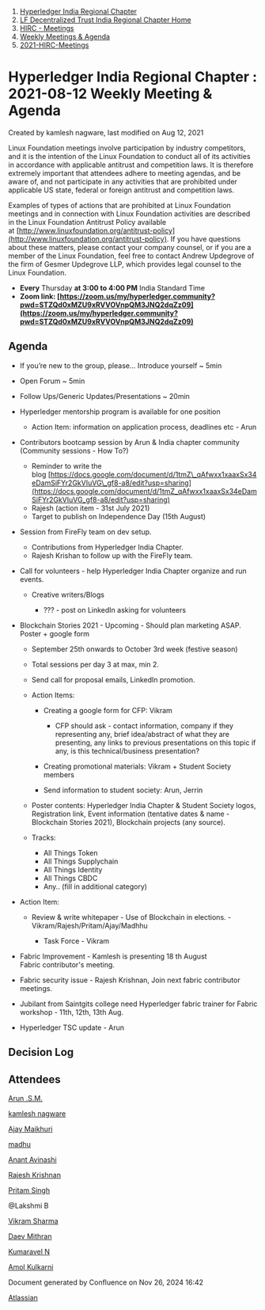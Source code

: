 1. [Hyperledger India Regional Chapter](index.html)
2. [LF Decentralized Trust India Regional Chapter Home](LF-Decentralized-Trust-India-Regional-Chapter-Home_19169282.html)
3. [HIRC - Meetings](HIRC---Meetings_19169350.html)
4. [Weekly Meetings &amp; Agenda](19169352.html)
5. [2021-HIRC-Meetings](2021-HIRC-Meetings_19169457.html)

# Hyperledger India Regional Chapter : 2021-08-12 Weekly Meeting &amp; Agenda

Created by kamlesh nagware, last modified on Aug 12, 2021

Linux Foundation meetings involve participation by industry competitors, and it is the intention of the Linux Foundation to conduct all of its activities in accordance with applicable antitrust and competition laws. It is therefore extremely important that attendees adhere to meeting agendas, and be aware of, and not participate in any activities that are prohibited under applicable US state, federal or foreign antitrust and competition laws.

Examples of types of actions that are prohibited at Linux Foundation meetings and in connection with Linux Foundation activities are described in the Linux Foundation Antitrust Policy available at [http://www.linuxfoundation.org/antitrust-policy](http://www.linuxfoundation.org/antitrust-policy). If you have questions about these matters, please contact your company counsel, or if you are a member of the Linux Foundation, feel free to contact Andrew Updegrove of the firm of Gesmer Updegrove LLP, which provides legal counsel to the Linux Foundation.

- **Every** Thursday **at 3:00 to 4:00 PM** India Standard Time
- **Zoom link: [https://zoom.us/my/hyperledger.community?pwd=STZQd0xMZU9xRVVOVnpQM3JNQ2dqZz09](https://zoom.us/my/hyperledger.community?pwd=STZQd0xMZU9xRVVOVnpQM3JNQ2dqZz09)**

## Agenda

- If you’re new to the group, please… Introduce yourself ~ 5min
- Open Forum ~ 5min
- Follow Ups/Generic Updates/Presentations ~ 20min
- Hyperledger mentorship program is available for one position
  
  - Action Item: information on application process, deadlines etc - Arun
- Contributors bootcamp session by Arun &amp; India chapter community (Community sessions - How To?)
  
  - Reminder to write the blog [https://docs.google.com/document/d/1tmZ\_qAfwxx1xaaxSx34eDamSiFYr2GkVIuVG\_gf8-a8/edit?usp=sharing](https://docs.google.com/document/d/1tmZ_qAfwxx1xaaxSx34eDamSiFYr2GkVIuVG_gf8-a8/edit?usp=sharing)
  - Rajesh (action item - 31st July 2021)
  - Target to publish on Independence Day (15th August)
- Session from FireFly team on dev setup.
  
  - Contributions from Hyperledger India Chapter.
  - Rajesh Krishan to follow up with the FireFly team.
- Call for volunteers - help Hyperledger India Chapter organize and run events.
  
  - Creative writers/Blogs
    
    - ??? - post on LinkedIn asking for volunteers
- Blockchain Stories 2021 - Upcoming - Should plan marketing ASAP. Poster + google form
  
  - September 25th onwards to October 3rd week (festive season)
  - Total sessions per day 3 at max, min 2.
  - Send call for proposal emails, LinkedIn promotion.
  - Action Items:
    
    - Creating a google form for CFP: Vikram
      
      - CFP should ask - contact information, company if they representing any, brief idea/abstract of what they are presenting, any links to previous presentations on this topic if any, is this technical/business presentation?
    - Creating promotional materials: Vikram + Student Society members
    - Send information to student society: Arun, Jerrin
  - Poster contents: Hyperledger India Chapter &amp; Student Society logos, Registration link, Event information (tentative dates &amp; name - Blockchain Stories 2021), Blockchain projects (any source).
  - Tracks:
    
    - All Things Token
    - All Things Supplychain
    - All Things Identity
    - All Things CBDC
    - Any.. (fill in additional category)
- Action Item:
  
  - Review &amp; write whitepaper - Use of Blockchain in elections. - Vikram/Rajesh/Pritam/Ajay/Madhhu
    
    - Task Force - Vikram
- Fabric Improvement - Kamlesh is presenting 18 th August Fabric contributor's meeting.
- Fabric security issue - Rajesh Krishnan, Join next fabric contributor meetings.
- Jubilant from Saintgits college need Hyperledger fabric trainer for Fabric workshop - 11th, 12th, 13th Aug.
- Hyperledger TSC update - Arun

## Decision Log

## Attendees

[Arun .S.M.](https://lf-hyperledger.atlassian.net/wiki/people/621a0e5097d313006ba7386a?ref=confluence)

[kamlesh nagware](https://lf-hyperledger.atlassian.net/wiki/people/557058:8e1fc425-f938-4b39-ad13-9cd8b0ddde52?ref=confluence)

[Ajay Maikhuri](https://lf-hyperledger.atlassian.net/wiki/people/712020:e5fc3212-06f5-4d5f-b1ee-3fe5f4ebea98?ref=confluence)

[madhu](https://lf-hyperledger.atlassian.net/wiki/people/557058:6e50b5b5-1992-498f-8840-33ca1d431db0?ref=confluence)

[Anant Avinashi](https://lf-hyperledger.atlassian.net/wiki/people/63304d689b32cfef9326331b?ref=confluence)

[Rajesh Krishnan](https://lf-hyperledger.atlassian.net/wiki/people/712020:edfbbf83-28be-4c2e-8863-7b0570fb781e?ref=confluence)

[Pritam Singh](https://lf-hyperledger.atlassian.net/wiki/people/70121:3f6d9be4-62e2-4d6c-a3ae-b43ec2ba2d9a?ref=confluence)

@Lakshmi B

[Vikram Sharma](https://lf-hyperledger.atlassian.net/wiki/people/712020:af0c3f29-e190-4dc2-9098-9266b1dc0dab?ref=confluence)

[Daev Mithran](https://lf-hyperledger.atlassian.net/wiki/people/5f74949b287870006af56f0e?ref=confluence)

[Kumaravel N](https://lf-hyperledger.atlassian.net/wiki/people/70121:1d7790e2-8efd-409a-bf1e-ff3f8c520669?ref=confluence)

[Amol Kulkarni](https://lf-hyperledger.atlassian.net/wiki/people/712020:afe6231e-4bfa-48fe-a72b-997b7781eed9?ref=confluence)

Document generated by Confluence on Nov 26, 2024 16:42

[Atlassian](http://www.atlassian.com/)
